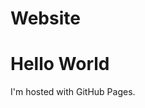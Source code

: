 # Website
<!DOCTYPE html>
<html>
<body>
<h1>Hello World</h1>
<p>I'm hosted with GitHub Pages.</p>
</body>
</html>
